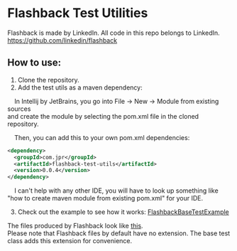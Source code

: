 # Flashback Test Utilities

Flashback is made by LinkedIn. All code in this repo belongs to LinkedIn.
https://github.com/linkedin/flashback

## How to use:

1. Clone the repository.
2. Add the test utils as a maven dependency:

&nbsp;&nbsp;&nbsp;&nbsp;In Intellij by JetBrains, you go into File -> New -> Module from existing sources  
  and create the module by selecting the pom.xml file in the cloned repository.
  
&nbsp;&nbsp;&nbsp;&nbsp;Then, you can add this to your own pom.xml dependencies:
  ```xml
  <dependency>
    <groupId>com.jpr</groupId>
    <artifactId>flashback-test-utils</artifactId>
    <version>0.0.4</version>
  </dependency>
  ```
&nbsp;&nbsp;&nbsp;&nbsp;I can't help with any other IDE, you will have to look up something like "how to create maven module from existing pom.xml" for your IDE.

3. Check out the example to see how it works: [FlashbackBaseTestExample](flashback-test-utils/src/test/java/com/jpr/flashbacktestutils/FlashbackBaseTestExample.java)

The files produced by Flashback look like [this](flashback-test-utils/flashback_scenes/SCENE_NAME.json).  
Please note that Flashback files by default have no extension. The base test class adds this extension for convenience.
